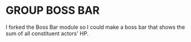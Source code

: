 # GROUP BOSS BAR

I forked the Boss Bar module so I could make a boss bar that shows the sum of all constituent actors' HP.
